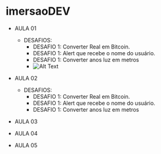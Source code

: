 # imersaoDEV

- AULA 01
  - DESAFIOS:
      - DESAFIO 1: Converter Real em Bitcoin.
      - DESAFIO 1: Alert que recebe o nome do usuário.
      - DESAFIO 1: Converter anos luz em metros
      - ![Alt Text](url)
      
- AULA 02
   - DESAFIOS:
      - DESAFIO 1: Converter Real em Bitcoin.
      - DESAFIO 1: Alert que recebe o nome do usuário.
      - DESAFIO 1: Converter anos luz em metros
- AULA 03
- AULA 04
- AULA 05
